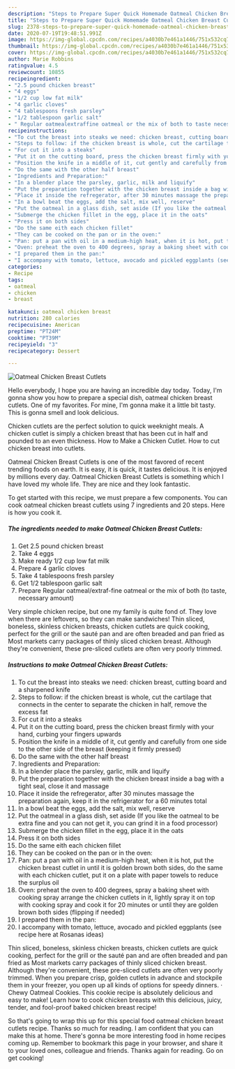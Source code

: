 ```yaml
---
description: "Steps to Prepare Super Quick Homemade Oatmeal Chicken Breast Cutlets"
title: "Steps to Prepare Super Quick Homemade Oatmeal Chicken Breast Cutlets"
slug: 2378-steps-to-prepare-super-quick-homemade-oatmeal-chicken-breast-cutlets
date: 2020-07-19T19:48:51.991Z
image: https://img-global.cpcdn.com/recipes/a4030b7e461a1446/751x532cq70/oatmeal-chicken-breast-cutlets-recipe-main-photo.jpg
thumbnail: https://img-global.cpcdn.com/recipes/a4030b7e461a1446/751x532cq70/oatmeal-chicken-breast-cutlets-recipe-main-photo.jpg
cover: https://img-global.cpcdn.com/recipes/a4030b7e461a1446/751x532cq70/oatmeal-chicken-breast-cutlets-recipe-main-photo.jpg
author: Marie Robbins
ratingvalue: 4.5
reviewcount: 10855
recipeingredient:
- "2.5 pound chicken breast"
- "4 eggs"
- "1/2 cup low fat milk"
- "4 garlic cloves"
- "4 tablespoons fresh parsley"
- "1/2 tablespoon garlic salt"
- " Regular oatmealextraffine oatmeal or the mix of both to taste necessary amount"
recipeinstructions:
- "To cut the breast into steaks we need: chicken breast, cutting board and a sharpened knife"
- "Steps to follow: if the chicken breast is whole, cut the cartilage that connects in the center to separate the chicken in half, remove the excess fat"
- "For cut it into a steaks"
- "Put it on the cutting board, press the chicken breast firmly with your hand, curbing your fingers upwards"
- "Position the knife in a middle of it, cut gently and carefully from one side to the other side of the breast (keeping it firmly pressed)"
- "Do the same with the other half breast"
- "Ingredients and Preparation:"
- "In a blender place the parsley, garlic, milk and liquify"
- "Put the preparation together with the chicken breast inside a bag with a tight seal, close it and massage"
- "Place it inside the refregerator, after 30 minutes massage the preparation again, keep it in the refrigerator for a 60 minutes total"
- "In a bowl beat the eggs, add the salt, mix well, reserve"
- "Put the oatmeal in a glass dish, set aside (If you like the oatmeal to be extra fine and you can not get it, you can grind it in a food processor)"
- "Submerge the chicken fillet in the egg, place it in the oats"
- "Press it on both sides"
- "Do the same eith each chicken fillet"
- "They can be cooked on the pan or in the oven:"
- "Pan: put a pan with oil in a medium-high heat, when it is hot, put the chicken breast cutlet in until it is golden brown both sides, do the same with each chicken cutlet, put it on a plate with paper towels to reduce the surplus oil"
- "Oven: preheat the oven to 400 degrees, spray a baking sheet with cooking spray arrange the chicken cutlets in it, lightly spray it on top with cooking spray and cook it for 20 minutes or until they are golden brown both sides (flipping if needed)"
- "I prepared them in the pan:"
- "I accompany with tomato, lettuce, avocado and pickled eggplants (see recipe here at Rosanas ideas)"
categories:
- Recipe
tags:
- oatmeal
- chicken
- breast

katakunci: oatmeal chicken breast 
nutrition: 280 calories
recipecuisine: American
preptime: "PT24M"
cooktime: "PT39M"
recipeyield: "3"
recipecategory: Dessert

---
```



![Oatmeal Chicken Breast Cutlets](https://img-global.cpcdn.com/recipes/a4030b7e461a1446/751x532cq70/oatmeal-chicken-breast-cutlets-recipe-main-photo.jpg)

Hello everybody, I hope you are having an incredible day today. Today, I'm gonna show you how to prepare a special dish, oatmeal chicken breast cutlets. One of my favorites. For mine, I'm gonna make it a little bit tasty. This is gonna smell and look delicious.

Chicken cutlets are the perfect solution to quick weeknight meals. A chicken cutlet is simply a chicken breast that has been cut in half and pounded to an even thickness. How to Make a Chicken Cutlet. How to cut chicken breast into cutlets.

Oatmeal Chicken Breast Cutlets is one of the most favored of recent trending foods on earth. It is easy, it is quick, it tastes delicious. It is enjoyed by millions every day. Oatmeal Chicken Breast Cutlets is something which I have loved my whole life. They are nice and they look fantastic.


To get started with this recipe, we must prepare a few components. You can cook oatmeal chicken breast cutlets using 7 ingredients and 20 steps. Here is how you cook it.

<!--inarticleads1-->

##### The ingredients needed to make Oatmeal Chicken Breast Cutlets:

1. Get 2.5 pound chicken breast
1. Take 4 eggs
1. Make ready 1/2 cup low fat milk
1. Prepare 4 garlic cloves
1. Take 4 tablespoons fresh parsley
1. Get 1/2 tablespoon garlic salt
1. Prepare  Regular oatmeal/extraf-fine oatmeal or the mix of both (to taste, necessary amount)


Very simple chicken recipe, but one my family is quite fond of. They love when there are leftovers, so they can make sandwiches! Thin sliced, boneless, skinless chicken breasts, chicken cutlets are quick cooking, perfect for the grill or the sauté pan and are often breaded and pan fried as Most markets carry packages of thinly sliced chicken breast. Although they&#39;re convenient, these pre-sliced cutlets are often very poorly trimmed. 

<!--inarticleads2-->

##### Instructions to make Oatmeal Chicken Breast Cutlets:

1. To cut the breast into steaks we need: chicken breast, cutting board and a sharpened knife
1. Steps to follow: if the chicken breast is whole, cut the cartilage that connects in the center to separate the chicken in half, remove the excess fat
1. For cut it into a steaks
1. Put it on the cutting board, press the chicken breast firmly with your hand, curbing your fingers upwards
1. Position the knife in a middle of it, cut gently and carefully from one side to the other side of the breast (keeping it firmly pressed)
1. Do the same with the other half breast
1. Ingredients and Preparation:
1. In a blender place the parsley, garlic, milk and liquify
1. Put the preparation together with the chicken breast inside a bag with a tight seal, close it and massage
1. Place it inside the refregerator, after 30 minutes massage the preparation again, keep it in the refrigerator for a 60 minutes total
1. In a bowl beat the eggs, add the salt, mix well, reserve
1. Put the oatmeal in a glass dish, set aside (If you like the oatmeal to be extra fine and you can not get it, you can grind it in a food processor)
1. Submerge the chicken fillet in the egg, place it in the oats
1. Press it on both sides
1. Do the same eith each chicken fillet
1. They can be cooked on the pan or in the oven:
1. Pan: put a pan with oil in a medium-high heat, when it is hot, put the chicken breast cutlet in until it is golden brown both sides, do the same with each chicken cutlet, put it on a plate with paper towels to reduce the surplus oil
1. Oven: preheat the oven to 400 degrees, spray a baking sheet with cooking spray arrange the chicken cutlets in it, lightly spray it on top with cooking spray and cook it for 20 minutes or until they are golden brown both sides (flipping if needed)
1. I prepared them in the pan:
1. I accompany with tomato, lettuce, avocado and pickled eggplants (see recipe here at Rosanas ideas)


Thin sliced, boneless, skinless chicken breasts, chicken cutlets are quick cooking, perfect for the grill or the sauté pan and are often breaded and pan fried as Most markets carry packages of thinly sliced chicken breast. Although they&#39;re convenient, these pre-sliced cutlets are often very poorly trimmed. When you prepare crisp, golden cutlets in advance and stockpile them in your freezer, you open up all kinds of options for speedy dinners. · Chewy Oatmeal Cookies. This cookie recipe is absolutely delicious and easy to make! Learn how to cook chicken breasts with this delicious, juicy, tender, and fool-proof baked chicken breast recipe! 

So that's going to wrap this up for this special food oatmeal chicken breast cutlets recipe. Thanks so much for reading. I am confident that you can make this at home. There's gonna be more interesting food in home recipes coming up. Remember to bookmark this page in your browser, and share it to your loved ones, colleague and friends. Thanks again for reading. Go on get cooking!
